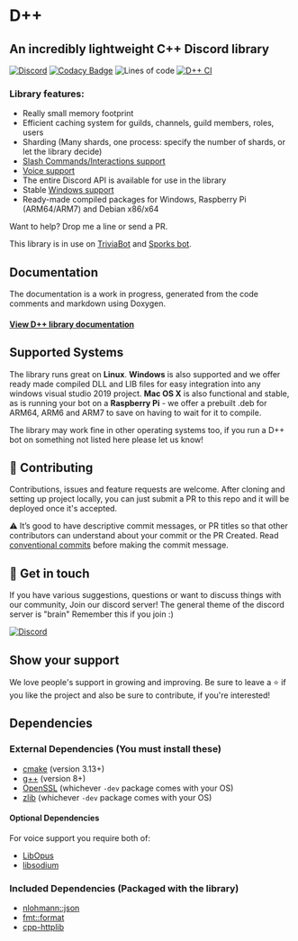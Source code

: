 # D++
## An incredibly lightweight C++ Discord library

[![Discord](https://img.shields.io/discord/825407338755653642?style=flat)](https://discord.gg/dpp) 
[![Codacy Badge](https://app.codacy.com/project/badge/Grade/39b054c38bba411d9b25b39524016c9e)](https://www.codacy.com/gh/brainboxdotcc/DPP/dashboard?utm_source=github.com&amp;utm_medium=referral&amp;utm_content=brainboxdotcc/DPP&amp;utm_campaign=Badge_Grade) 
![Lines of code](https://img.shields.io/tokei/lines/github/brainboxdotcc/DPP) 
[![D++ CI](https://github.com/brainboxdotcc/DPP/actions/workflows/ci.yml/badge.svg)](https://github.com/brainboxdotcc/DPP/actions/workflows/ci.yml)

### Library features:

* Really small memory footprint
* Efficient caching system for guilds, channels, guild members, roles, users
* Sharding (Many shards, one process: specify the number of shards, or let the library decide)
* [Slash Commands/Interactions support](https://dpp.brainbox.cc/slashcommands.html)
* [Voice support](https://dpp.brainbox.cc/soundboard.html)
* The entire Discord API is available for use in the library
* Stable [Windows support](https://dpp.brainbox.cc/buildwindows.html)
* Ready-made compiled packages for Windows, Raspberry Pi (ARM64/ARM7) and Debian x86/x64

Want to help? Drop me a line or send a PR.

This library is in use on [TriviaBot](https://triviabot.co.uk/) and [Sporks bot](https://sporks.gg).

## Documentation

The documentation is a work in progress, generated from the code comments and markdown using Doxygen.

#### [View D++ library documentation](https://dpp.brainbox.cc/)

## Supported Systems

The library runs great on **Linux**. **Windows** is also supported and we offer ready made compiled DLL and LIB files for easy integration into any windows visual studio 2019 project.
**Mac OS X** is also functional and stable, as is running your bot on a **Raspberry Pi** - we offer a prebuilt .deb for ARM64, ARM6 and ARM7 to save on having to wait for it to compile.

The library may work fine in other operating systems too, if you run a D++ bot on something not listed here please let us know!

## 🤝 Contributing

Contributions, issues and feature requests are welcome. After cloning and setting up project locally, you can just submit 
a PR to this repo and it will be deployed once it's accepted.

⚠️ It’s good to have descriptive commit messages, or PR titles so that other contributors can understand about your 
commit or the PR Created. Read [conventional commits](https://www.conventionalcommits.org/en/v1.0.0-beta.3/) before 
making the commit message.

## 💬 Get in touch

If you have various suggestions, questions or want to discuss things with our community, Join our discord server!
The general theme of the discord server is "brain" Remember this if you join :)

[![Discord](https://img.shields.io/discord/825407338755653642?style=flat)](https://discord.gg/dpp)

## Show your support

We love people's support in growing and improving. Be sure to leave a ⭐️ if you like the project and 
also be sure to contribute, if you're interested!

## Dependencies

### External Dependencies (You must install these)
* [cmake](https://cmake.org/) (version 3.13+)
* [g++](https://gcc.gnu.org) (version 8+)
* [OpenSSL](https://openssl.org/) (whichever `-dev` package comes with your OS)
* [zlib](https://zlib.net) (whichever `-dev` package comes with your OS)

#### Optional Dependencies
For voice support you require both of:
* [LibOpus](https://www.opus-codec.org)
* [libsodium](https://github.com/jedisct1/libsodium)

### Included Dependencies (Packaged with the library)
* [nlohmann::json](https://github.com/nlohmann/json)
* [fmt::format](https://github.com/fmt/format)
* [cpp-httplib](https://github.com/yhirose/cpp-httplib)

